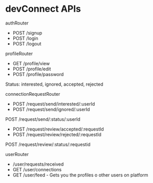 # devConnect APIs

authRouter
 - POST /signup
 - POST /login
 - POST /logout

profileRouter
 - GET /profile/view
 - POST /profile/edit
 - POST /profile/password

Status: interested, ignored, accepted, rejected

connectionRequestRouter
 - POST /request/send/interested/:userId
 - POST /request/send/ignored/:userId

 POST /request/send/:status/:userId
 
 
 - POST /request/review/accepted/:requestId
 - POST /request/review/rejected/:requestId

 POST /request/review/:status/:requestid

userRouter
 - /user/requests/received
 - GET /user/connections
 - GET /user/feed - Gets you the profiles o other users on platform